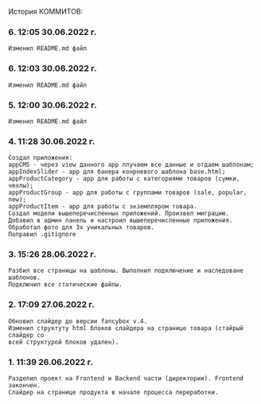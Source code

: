 История КОММИТОВ:
### 6\. 12:05 30.06.2022 г.
    Изменил README.md файл

### 6\. 12:03 30.06.2022 г.
    Изменил README.md файл

### 5\. 12:00 30.06.2022 г.
    Изменил README.md файл

### 4\. 11:28 30.06.2022 г.
    Создал приложения:
    appCMS - через view данного app плучаем все данные и отдаем шаблонам;
    appIndexSlider - app для банера конрневого шаблона base.html;
    appProductCategory - app для работы с категориями товаров (сумки, чехлы);
    appProductGroup - app для работы с группами товаров (sale, popular, new);
    appProductItem - app для работы с экземпляром товара.
    Создал модели вышеперечисленных приложений. Произвел миграцию.
    Добавил в админ панель и настроил вышеперечисленные приложения.
    Обработал фото для 3х уникальных товаров.
    Поправил .gitignore

### 3\.  15:26 28.06.2022 г.
    Разбил все страницы на шаблоны. Выполнил подключение и наследоване шаблонов.
    Подключил все статические файлы.

### 2\.  17:09 27.06.2022 г. 
    Обновил слайдер до версии fancybox v.4. 
    Изменил структуту html блоков слайдера на странице товара (стайрый слайдер со 
    всей структурой блоков удален).
    
### 1\.  11:39 26.06.2022 г. 
    Разделил проект на Frontend и Backend части (директории). Frontend закончен. 
    Слайдер на странице продукта в начале процесса переработки. 